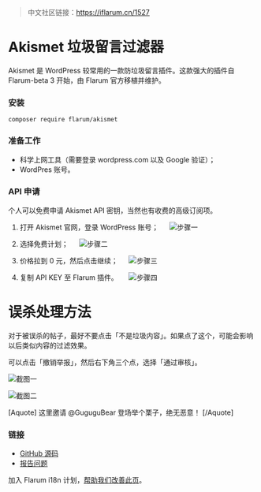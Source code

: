> 中文社区链接：https://iflarum.cn/1527

# Akismet 垃圾留言过滤器

Akismet 是 WordPress 较常用的一款防垃圾留言插件。这款强大的插件自 Flarum-beta 3 开始，由 Flarum 官方移植并维护。

### 安装

```
composer require flarum/akismet
```

### 准备工作

- 科学上网工具（需要登录 wordpress.com 以及 Google 验证）；
- WordPres 账号。

### API 申请

个人可以免费申请 Akismet API 密钥，当然也有收费的高级订阅项。

1. 打开 Akismet 官网，登录 WordPress 账号；
　
![步骤一](https://flarum.csur.fun/2020-04-12/1586667594-439644-image.png)

2. 选择免费计划；
　
![步骤二](https://flarum.csur.fun/2020-04-12/1586667648-784404-image.png)

3. 价格拉到 0 元，然后点击继续；
　
![步骤三](https://flarum.csur.fun/2020-04-12/1586667852-492564-image.png)

4. 复制 API KEY 至 Flarum 插件。
　
![步骤四](https://flarum.csur.fun/2020-04-12/1586667896-400184-image.png)

# 误杀处理方法
对于被误杀的帖子，最好不要点击「不是垃圾内容」。如果点了这个，可能会影响以后类似内容的过滤效果。

可以点击「撤销举报」，然后右下角三个点，选择「通过审核」。

![截图一](https://flarum.csur.fun/2020-04-13/1586787811-576860-image.png)

![截图二](https://flarum.csur.fun/2020-04-13/1586787846-285937-image.png)

[Aquote]
这里邀请 @GuguguBear 登场举个栗子，绝无恶意！
[/Aquote]

### 链接
- [GitHub 源码](https://github.com/flarum/akismet)
- [报告问题](https://github.com/flarum/akismet/issues)

加入 Flarum i18n 计划，[帮助我们改善此页](https://github.com/Flarum-i18n/extension-release-posts-zh-cn/edit/master/flarum-akismet.md)。